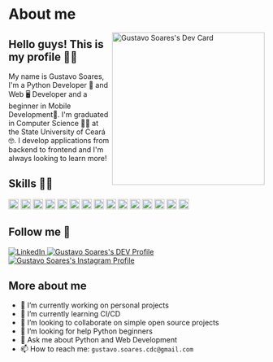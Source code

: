 # About me

<a href="https://app.daily.dev/GussSoares">
  <img  align="right" src="https://api.daily.dev/devcards/a3d637ab65ee4410bd49f21c8fc210f3.png?r=1jh" width="300" alt="Gustavo Soares's Dev Card"/>
</a>

## Hello guys! This is my profile 👋😎 

My name is Gustavo Soares, I'm a Python Developer 🐍 and Web 🖥️ Developer and a beginner in Mobile Development📱. I'm graduated in Computer Science 🧑‍🎓 at the State University of Ceará 🤓. I develop applications from backend to frontend and I'm always looking to learn more!

## Skills 🥇🏅

 <img height="20" src="https://img.shields.io/badge/Python-14354C?style=for-the-badge&logo=python&logoColor=white" />
 <img height="20" src="https://img.shields.io/badge/Django-092E20?style=for-the-badge&logo=django&logoColor=white" />
 <img height="20" src="https://img.shields.io/badge/JavaScript-323330?style=for-the-badge&logo=javascript&logoColor=F7DF1E" />
 <img height="20" src="https://img.shields.io/badge/Shell_Script-121011?style=for-the-badge&logo=gnu-bash&logoColor=white" />
 <img height="20" src="https://img.shields.io/badge/Vue.js-35495E?style=for-the-badge&logo=vue.js&logoColor=4FC08D" />
 <img height="20" src="https://img.shields.io/badge/fastapi-009688?style=for-the-badge&logo=fastapi&logoColor=white" />
 <img height="20" src="https://img.shields.io/badge/Flask-000000?style=for-the-badge&logo=flask&logoColor=white" />
 <img height="20" src="https://img.shields.io/badge/Docker-2CA5E0?style=for-the-badge&logo=docker&logoColor=white" />
 <img height="20" src="https://img.shields.io/badge/PostgreSQL-316192?style=for-the-badge&logo=postgresql&logoColor=white" />
 <img height="20" src="https://img.shields.io/badge/MongoDB-4EA94B?style=for-the-badge&logo=mongodb&logoColor=white" />
 <img height="20" src="https://img.shields.io/badge/Arch_Linux-1793D1?style=for-the-badge&logo=arch-linux&logoColor=white" />
 <img height="20" src="https://img.shields.io/badge/Node.js-43853D?style=for-the-badge&logo=node.js&logoColor=white" />
 <img height="20" src="https://img.shields.io/badge/Nginx-009639?style=for-the-badge&logo=nginx&logoColor=white" />
 <img height="20" src="https://img.shields.io/badge/Visual_Studio_Code-0078D4?style=for-the-badge&logo=visual%20studio%20code&logoColor=white " />
 <img height="20" src="https://img.shields.io/badge/Apache%20Kafka-000?style=for-the-badge&logo=apachekafka" />

## Follow me 🙈

<a href="https://www.linkedin.com/in/gustavo-soares-3a22b1176/" rel="nofollow">
  <img src="https://img.shields.io/badge/LinkedIn-0077B5?style=for-the-badge&logo=linkedin&logoColor=white" alt="LinkedIn" style="max-width:100%;">
</a>
<a href="https://dev.to/gusssoares">
  <img src="https://img.shields.io/badge/dev.to-0A0A0A?style=for-the-badge&logo=dev.to&logoColor=white" alt="Gustavo Soares's DEV Profile" style="max-width:100%;">
</a>
<a href="https://www.instagram.com/gus_soares22/">
  <img src="https://img.shields.io/badge/Instagram-E4405F?style=for-the-badge&logo=instagram&logoColor=white" alt="Gustavo Soares's Instagram Profile" style="max-width:100%;">
</a>


<!-- **GussSoares/GussSoares** is a ✨ _special_ ✨ repository because its `README.md` (this file) appears on your GitHub profile. -->

## More about me

- 🔭 I’m currently working on personal projects
- 🌱 I’m currently learning CI/CD
- 👯 I’m looking to collaborate on simple open source projects
- 🤔 I’m looking for help Python beginners
- 💬 Ask me about Python and Web Development
- 📫 How to reach me: `gustavo.soares.cdc@gmail.com`
<!-- - 😄 Pronouns: ...
- ⚡ Fun fact: ... -->